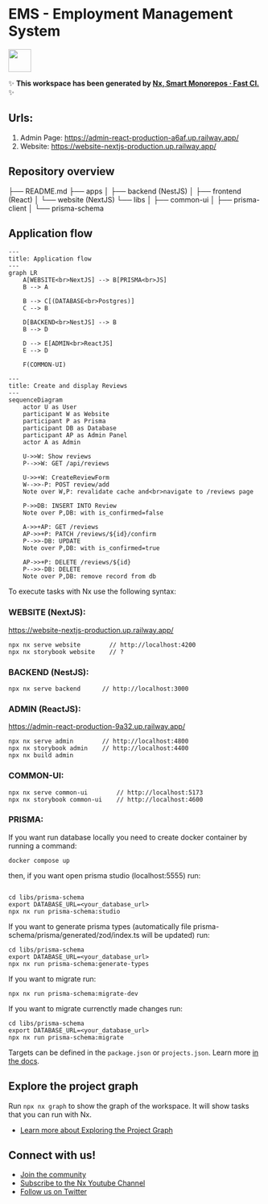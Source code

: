 # EMS - Employment Management System

<a alt="Nx logo" href="https://nx.dev" target="_blank" rel="noreferrer"><img src="https://raw.githubusercontent.com/nrwl/nx/master/images/nx-logo.png" width="45"></a>

✨ **This workspace has been generated by [Nx, Smart Monorepos · Fast CI.](https://nx.dev)** ✨

## Urls:

1. Admin Page: https://admin-react-production-a6af.up.railway.app/
2. Website: https://website-nextjs-production.up.railway.app/

## Repository overview

├── README.md
├── apps
│ ├── backend (NestJS)
│ ├── frontend (React)
│ └── website (NextJS)
└── libs
│ ├── common-ui
│ ├── prisma-client
│ └── prisma-schema

## Application flow

```mermaid
---
title: Application flow
---
graph LR
    A[WEBSITE<br>NextJS] --> B[PRISMA<br>JS]
    B --> A

    B --> C[(DATABASE<br>Postgres)]
    C --> B

    D[BACKEND<br>NestJS] --> B
    B --> D

    D --> E[ADMIN<br>ReactJS]
    E --> D

    F(COMMON-UI)
```

```mermaid
---
title: Create and display Reviews
---
sequenceDiagram
    actor U as User
    participant W as Website
    participant P as Prisma
    participant DB as Database
    participant AP as Admin Panel
    actor A as Admin

    U->>W: Show reviews
    P-->>W: GET /api/reviews

    U->>+W: CreateReviewForm
    W-->>-P: POST review/add
    Note over W,P: revalidate cache and<br>navigate to /reviews page

    P->>DB: INSERT INTO Review
    Note over P,DB: with is_confirmed=false

    A->>+AP: GET /reviews
    AP->>+P: PATCH /reviews/${id}/confirm
    P-->>-DB: UPDATE
    Note over P,DB: with is_confirmed=true

    AP->>+P: DELETE /reviews/${id}
    P-->>-DB: DELETE
    Note over P,DB: remove record from db
```

To execute tasks with Nx use the following syntax:

### WEBSITE (NextJS):

https://website-nextjs-production.up.railway.app/

```
npx nx serve website        // http://localhost:4200
npx nx storybook website    // ?

```

### BACKEND (NestJS):

```
npx nx serve backend      // http://localhost:3000
```

### ADMIN (ReactJS):

https://admin-react-production-9a32.up.railway.app/

```
npx nx serve admin        // http://localhost:4800
npx nx storybook admin    // http://localhost:4400
npx nx build admin
```

### COMMON-UI:

```
npx nx serve common-ui        // http://localhost:5173
npx nx storybook common-ui    // http://localhost:4600

```

### PRISMA:

If you want run database locally you need to create docker container by running a command:

```
docker compose up
```

then, if you want open prisma studio (localhost:5555) run:

```

```

```
cd libs/prisma-schema
export DATABASE_URL=<your_database_url>
npx nx run prisma-schema:studio
```

If you want to generate prisma types (automatically file prisma-schema/prisma/generated/zod/index.ts will be updated) run:

```
cd libs/prisma-schema
export DATABASE_URL=<your_database_url>
npx nx run prisma-schema:generate-types
```

If you want to migrate run:

```
npx nx run prisma-schema:migrate-dev
```

If you want to migrate currenctly made changes run:

```
cd libs/prisma-schema
export DATABASE_URL=<your_database_url>
npx nx run prisma-schema:migrate
```

Targets can be defined in the `package.json` or `projects.json`. Learn more [in the docs](https://nx.dev/features/run-tasks).

## Explore the project graph

Run `npx nx graph` to show the graph of the workspace.
It will show tasks that you can run with Nx.

- [Learn more about Exploring the Project Graph](https://nx.dev/core-features/explore-graph)

## Connect with us!

- [Join the community](https://nx.dev/community)
- [Subscribe to the Nx Youtube Channel](https://www.youtube.com/@nxdevtools)
- [Follow us on Twitter](https://twitter.com/nxdevtools)
